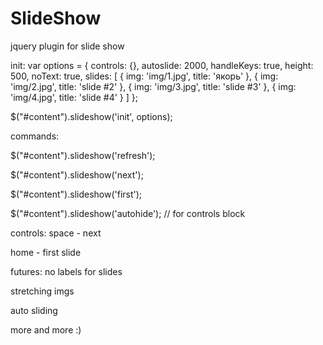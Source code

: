 SlideShow
=========

jquery plugin for slide show


init:
  var options = {
      controls: {},
      autoslide: 2000,
      handleKeys: true,
      height: 500, 
      noText: true,
      slides: [
          { img: 'img/1.jpg', title: 'якорь' },
          { img: 'img/2.jpg', title: 'slide #2' },
          { img: 'img/3.jpg', title: 'slide #3' },
          { img: 'img/4.jpg', title: 'slide #4' }
      ]
  };  

  $("#content").slideshow('init', options);


commands:

  $("#content").slideshow('refresh');

  $("#content").slideshow('next');

  $("#content").slideshow('first');

  $("#content").slideshow('autohide'); // for controls block


controls:
  space - next

  home - first slide

  
futures:
  no labels for slides

  stretching imgs

  auto sliding

  more and more :)

